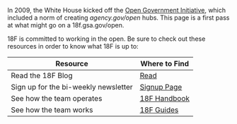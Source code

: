 
In 2009, the White House kicked off the [Open Government Initiative](https://www.whitehouse.gov/open/documents/open-government-directive), which included a norm  of creating _agency.gov/open_ hubs.  This page is a first pass at what might go on a 18f.gsa.gov/open.  

18F is committed to working in the open.  Be sure to check out these resources in order to know what 18F is up to:  

| Resource    | Where to Find  |
|---|---|
|  Read the 18F Blog | [Read](https://18f.gsa.gov/blog/) | [Subscribe via Email](https://ifttt.com/recipes/214709-a-new-18f-blog-post-email-me-a-link-to-go-read-it-right-away) | [Subscribe via RSS](https://18f.gsa.gov/feed.xml)  |
| Sign up for the bi-weekly newsletter  |  [Signup Page](https://18f.gsa.gov/#newsletter)  |
| See how the team operates  | [18F Handbook](https://handbook.18f.gov/)  |
| See how the team works  |  [18F Guides](https://pages.18f.gov/guides/) |




